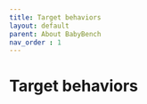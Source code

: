 ```yaml
---
title: Target behaviors
layout: default
parent: About BabyBench
nav_order : 1
---
```


# Target behaviors